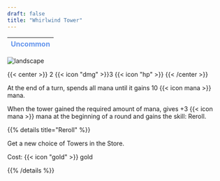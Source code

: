 ```yaml
---
draft: false
title: "Whirlwind Tower"
---
```

| <span style="color:CornflowerBlue"> Uncommon </span> |
|--------|

![landscape](/images/towers/towerS_50.png)

{{< center >}}
2 {{< icon "dmg" >}}3 {{< icon "hp" >}}
{{< /center >}}

At the end of a turn, spends all mana until it gains 10 {{< icon mana >}} mana.

When the tower gained the required amount of mana, gives +3 {{< icon mana >}} mana at the beginning of a round and gains the skill: Reroll.

{{% details title="Reroll" %}}

Get a new choice of Towers in the Store.

Cost: {{< icon "gold" >}} gold

{{% /details %}}